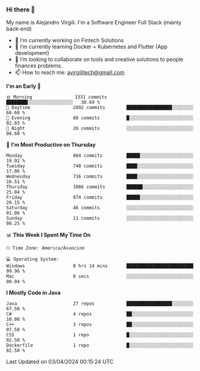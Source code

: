 ### Hi there 👋

My name is Alejandro Virgili. I'm a Software Engineer Full Stack (mainly back-end)


- 🔭 I’m currently working on Fintech Solutions
- 🌱 I’m currently learning Docker + Kubernetes and Flutter (App development)
- 👯 I’m looking to collaborate on tools and creative solutions to people finances problems.
- 📫 How to reach me: avirgilitech@gmail.com
  
<!--START_SECTION:waka-->
**I'm an Early 🐤** 

```text
🌞 Morning                1331 commits        ████████░░░░░░░░░░░░░░░░░   30.69 % 
🌆 Daytime                2892 commits        █████████████████░░░░░░░░   66.68 % 
🌃 Evening                88 commits          █░░░░░░░░░░░░░░░░░░░░░░░░   02.03 % 
🌙 Night                  26 commits          ░░░░░░░░░░░░░░░░░░░░░░░░░   00.60 % 
```
📅 **I'm Most Productive on Thursday** 

```text
Monday                   864 commits         █████░░░░░░░░░░░░░░░░░░░░   19.92 % 
Tuesday                  740 commits         ████░░░░░░░░░░░░░░░░░░░░░   17.06 % 
Wednesday                716 commits         ████░░░░░░░░░░░░░░░░░░░░░   16.51 % 
Thursday                 1086 commits        ██████░░░░░░░░░░░░░░░░░░░   25.04 % 
Friday                   874 commits         █████░░░░░░░░░░░░░░░░░░░░   20.15 % 
Saturday                 46 commits          ░░░░░░░░░░░░░░░░░░░░░░░░░   01.06 % 
Sunday                   11 commits          ░░░░░░░░░░░░░░░░░░░░░░░░░   00.25 % 
```


📊 **This Week I Spent My Time On** 

```text
🕑︎ Time Zone: America/Asuncion

💻 Operating System: 
Windows                  8 hrs 14 mins       █████████████████████████   99.96 % 
Mac                      0 secs              ░░░░░░░░░░░░░░░░░░░░░░░░░   00.04 % 
```

**I Mostly Code in Java** 

```text
Java                     27 repos            █████████████████░░░░░░░░   67.50 % 
C#                       4 repos             ██░░░░░░░░░░░░░░░░░░░░░░░   10.00 % 
C++                      3 repos             ██░░░░░░░░░░░░░░░░░░░░░░░   07.50 % 
CSS                      1 repo              █░░░░░░░░░░░░░░░░░░░░░░░░   02.50 % 
Dockerfile               1 repo              █░░░░░░░░░░░░░░░░░░░░░░░░   02.50 % 
```




 Last Updated on 03/04/2024 00:15:24 UTC
<!--END_SECTION:waka-->
